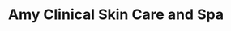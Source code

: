 ---
title: "Amy Clinical Skin Care and Spa"
url: /milpitas/amy-clinical-skin-care-and-spa/
shop: hairdresser
---